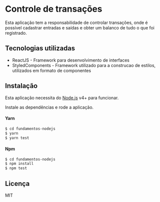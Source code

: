 # Controle de transações

Esta aplicação tem a responsabilidade de controlar transações, onde é possível cadastrar entradas e saídas e obter um balanco de tudo o que foi registrado.

## Tecnologias utilizadas

* ReactJS - Framework para desenvolvimento de interfaces
* StyledComponents - Framework utilizado para a construcao de estilos, utilizados em formato de componentes

## Instalação

Esta aplicação necessita do [Node.js](https://nodejs.org/) v4+ para funcionar.

Instale as dependências e rode a aplicação.

#### Yarn
```sh
$ cd fundamentos-nodejs
$ yarn
$ yarn test
```
#### Npm
```sh
$ cd fundamentos-nodejs
$ npm install
$ npm test
```
## Licença
MIT
